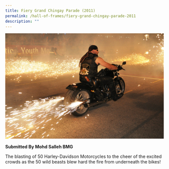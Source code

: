 ```yaml
---
title: Fiery Grand Chingay Parade (2011)
permalink: /hall-of-frames/fiery-grand-chingay-parade-2011
description: ""
---
```

![](/images/Hall%20of%20Frames/fiery-grand-chingay-parade-2011.jpeg)

**Submitted By Mohd Salleh BMG**

The blasting of 50 Harley-Davidson Motorcycles to the cheer of the excited crowds as the 50 wild beasts blew hard the fire from underneath the bikes!